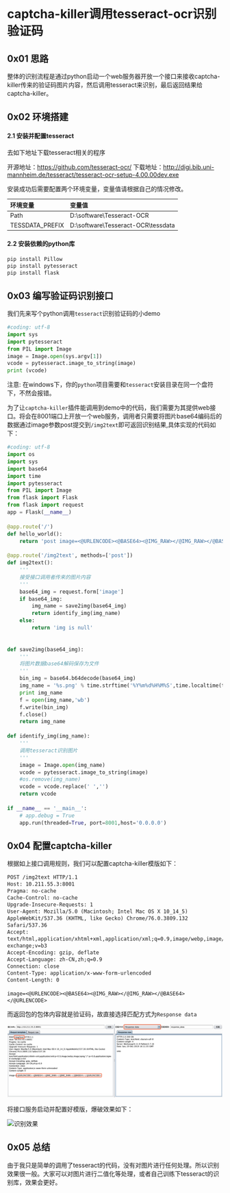 # captcha-killer调用tesseract-ocr识别验证码
## 0x01 思路
整体的识别流程是通过python启动一个web服务器开放一个接口来接收captcha-killer传来的验证码图片内容，然后调用tesseract来识别，最后返回结果给captcha-killer。

## 0x02 环境搭建

#### 2.1 安装并配置tesseract
去如下地址下载tesseract相关的程序

开源地址：https://github.com/tesseract-ocr/
下载地址：http://digi.bib.uni-mannheim.de/tesseract/tesseract-ocr-setup-4.00.00dev.exe


安装成功后需要配置两个环境变量，变量值请根据自己的情况修改。

|环境变量|变量值|
|:---|:---|
|Path|D:\software\Tesseract-OCR|
|TESSDATA_PREFIX|D:\software\Tesseract-OCR\tessdata|


#### 2.2 安装依赖的python库

```
pip install Pillow
pip install pytesseract
pip install flask
```

## 0x03 编写验证码识别接口

我们先来写个python调用`tesseract`识别验证码的小demo

```python
#coding: utf-8
import sys
import pytesseract
from PIL import Image
image = Image.open(sys.argv[1])
vcode = pytesseract.image_to_string(image)
print (vcode)
```

注意: 在windows下，你的`python`项目需要和`tesseract`安装目录在同一个盘符下，不然会报错。

为了让`captcha-killer`插件能调用到demo中的代码，我们需要为其提供web接口。将会在8001端口上开放一个web服务，调用者只需要将图片base64编码后的数据通过image参数post提交到`/img2text`即可返回识别结果,具体实现的代码如下：

```python
#coding: utf-8
import os
import sys
import base64
import time
import pytesseract
from PIL import Image
from flask import Flask
from flask import request
app = Flask(__name__)

@app.route('/')
def hello_world():
    return 'post image=<@URLENCODE><@BASE64><@IMG_RAW></@IMG_RAW></@BASE64></@URLENCODE> to /img2text'
    
@app.route('/img2text', methods=['post'])
def img2text():
    '''
    接受接口调用者传来的图片内容
    '''
    base64_img = request.form['image']
    if base64_img:
        img_name = save2img(base64_img)
        return identify_img(img_name)
    else:
        return 'img is null'

    
def save2img(base64_img):
    '''
    将图片数据base64解码保存为文件
    '''
    bin_img = base64.b64decode(base64_img)
    img_name = '%s.png' % time.strftime('%Y%m%d%H%M%S',time.localtime(time.time()))
    print img_name
    f = open(img_name,'wb')
    f.write(bin_img)
    f.close()
    return img_name
    
def identify_img(img_name):
    '''
    调用tesseract识别图片
    '''
    image = Image.open(img_name)
    vcode = pytesseract.image_to_string(image)
    #os.remove(img_name)
    vcode = vcode.replace(' ','')
    return vcode
        
if __name__ == '__main__':
    # app.debug = True
    app.run(threaded=True, port=8001,host='0.0.0.0')
```

## 0x04 配置captcha-killer

根据如上接口调用规则，我们可以配置captcha-killer模版如下：

```
POST /img2text HTTP/1.1
Host: 10.211.55.3:8001
Pragma: no-cache
Cache-Control: no-cache
Upgrade-Insecure-Requests: 1
User-Agent: Mozilla/5.0 (Macintosh; Intel Mac OS X 10_14_5) AppleWebKit/537.36 (KHTML, like Gecko) Chrome/76.0.3809.132 Safari/537.36
Accept: text/html,application/xhtml+xml,application/xml;q=0.9,image/webp,image/apng,*/*;q=0.8,application/signed-exchange;v=b3
Accept-Encoding: gzip, deflate
Accept-Language: zh-CN,zh;q=0.9
Connection: close
Content-Type: application/x-www-form-urlencoded
Content-Length: 0

image=<@URLENCODE><@BASE64><@IMG_RAW></@IMG_RAW></@BASE64></@URLENCODE>
```

而返回包的包体内容就是验证码，故直接选择匹配方式为`Response data`

![配置captcha-killer](captcha-killer-config.png)

将接口服务启动并配置好模版，爆破效果如下：

![识别效果](result.png)


## 0x05 总结
由于我只是简单的调用了tesseract的代码，没有对图片进行任何处理。所以识别效果很一般。大家可以对图片进行二值化等处理，或者自己训练下tesseract的识别库，效果会更好。